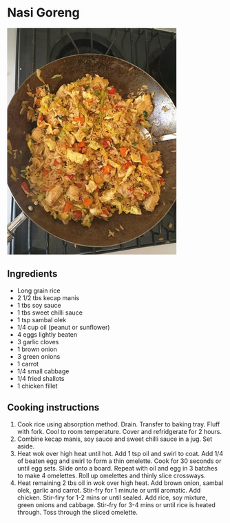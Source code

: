 # Nasi Goreng

![Fried Rice](../.gitbook/assets/nasi-goreng.jpg)

## Ingredients

* Long grain rice
* 2 1/2 tbs kecap manis
* 1 tbs soy sauce
* 1 tbs sweet chilli sauce
* 1 tsp sambal olek 
* 1/4 cup oil \(peanut or sunflower\)
* 4 eggs lightly beaten
* 3 garlic cloves
* 1 brown onion
* 3 green onions
* 1 carrot
* 1/4 small cabbage
* 1/4 fried shallots
* 1 chicken fillet

## Cooking instructions

1. Cook rice using absorption method. Drain. Transfer to baking tray. Fluff with fork. Cool to room temperature. Cover and refridgerate for 2 hours.
2. Combine kecap manis, soy sauce and sweet chilli sauce in a jug. Set aside.
3. Heat wok over high heat until hot. Add 1 tsp oil and swirl to coat. Add 1/4 of beaten egg and swirl to form a thin omelette. Cook for 30 seconds or until egg sets. Slide onto a board. Repeat with oil and egg in 3 batches to make 4 omelettes. Roll up omelettes and thinly slice crossways.
4. Heat remaining 2 tbs oil in wok over high heat. Add brown onion, sambal olek, garlic and carrot. Stir-fry for 1 minute or until aromatic. Add chicken. Stir-firy for 1-2 mins or until sealed. Add rice, soy mixture, green onions and cabbage. Stir-fry for 3-4 mins or until rice is heated through. Toss through the sliced omelette.

